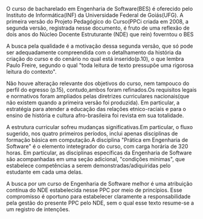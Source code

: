 O curso de bacharelado em Engenharia de Software(BES) é oferecido pelo Instituto de Informática(INF) da Universidade Federal de Goiás(UFG). A primeira versão do Projeto Pedagógico do Curso(PPCi criada em 2008, a segunda versão, registrada nesse documento, é fruto de uma reflexão de dois anos do Núcleo Docente Estruturante (NDE) que rein) foverntou o BES

A busca pela qualidade é a motivação dessa segunda versão, que só pode ser adequadamente compreendida com o detalhamento da história da criação do curso e do cenário no qual está inserido(p.10), o que lembra Paulo Freire, segundo o qual "toda leitura de texto pressupõe uma rigorosa leitura do contexto".

Não houve alteração relevante dos objetivos do curso, nem tampouco do perfil do egresso (p.15), contudo,ambos foram refinados.Os requisitos legais e normativos foram ampliados pelas diretrizes curriculares nacionais(que não existem quando a primeira versão foi produzida). Em particular, a estratégia para atender a educação das relações etnico-raciais e para o ensino de história e cultura afro-brasileira foi revista em sua totalidade.

A estrutura curricular sofreu mudanças significativas.Em particular, o fluxo sugerido, nos quatro primeiros períodos, inclui apenas disciplinas de formação básica em computação.A disciplina "Prática em Engenharia de Software" é o elemento intetegrador do curso, com carga horária de 320 horas. Em particular, as disciplinas específicas da Engenharia de Software são acompanhadas em uma seção adicional, "condições mínimas", que estabelece competências a serem demonstradas/adiquiridas pelo estudante em cada uma delas.

A busca por um curso de Engenharia de Software melhor é uma atribuição contínua do NDE estabelecida nesse PPC por meio de princípios. Esse compromisso é oportuno para estabelecer claramente a responsabilidade pela gestão do presente PPC pelo NDE, sem o qual esse texto resume-se a um registro de intenções.

